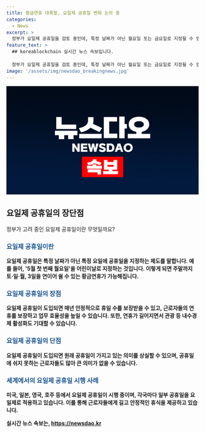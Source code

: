 ```yaml
---
title: 황금연휴 대폭발, 요일제 공휴일 변화 논의 중
categories:
  - News
excerpt: >
  정부가 요일제 공휴일을 검토 중인데, 특정 날짜가 아닌 월요일 또는 금요일로 지정될 수 있어 근로자들에게 연휴를 제공하고 내수경제 활성화를 기대할 수 있다. 이미 일부 국가에서 요일제 공휴일을 시행 중이며, 정부는 국민의 의견을 고려하여 적절한 방안을 모색 중이다. 현충일 등을 제외한 법정 공휴일에 대체공휴일을 적용하고 있지만, 개선이 필요한 부분으로 지적되고 있다.
feature_text: >
  ## koreablockchain 실시간 뉴스 속보입니다.

  정부가 요일제 공휴일을 검토 중인데, 특정 날짜가 아닌 월요일 또는 금요일로 지정될 수 있어 근로자들에게 연휴를 제공하고 내수경제 활성화를 기대할 수 있다. 이미 일부 국가에서 요일제 공휴일을 시행 중이며, 정부는 국민의 의견을 고려하여 적절한 방안을 모색 중이다. 현충일 등을 제외한 법정 공휴일에 대체공휴일을 적용하고 있지만, 개선이 필요한 부분으로 지적되고 있다.
image: '/assets/img/newsdao_breakingnews.jpg'
---
```


<p><img src="/assets/img/newsdao_breakingnews.jpg" alt="koreablockchain 속보" /></p>

<h2 data-ke-size="size26">요일제 공휴일의 장단점</h2>

<p data-ke-size="size16">정부가 고려 중인 요일제 공휴일이란 무엇일까요?</p>

<h3><b><span style="color: #1a5490;">요일제 공휴일이란</span><b></h3>

<p data-ke-size="size16">요일제 공휴일은 특정 날짜가 아닌 특정 요일에 공휴일을 지정하는 제도를 말합니다. 예를 들어, '5월 첫 번째 월요일'을 어린이날로 지정하는 것입니다. 이렇게 되면 주말까지 토·일·월, 3일을 연이어 쉴 수 있는 황금연휴가 가능해집니다.</p>

<h3><b><span style="color: #1a5490;">요일제 공휴일의 장점</span><b></h3>

<p data-ke-size="size16">요일제 공휴일이 도입되면 매년 안정적으로 휴일 수를 보장받을 수 있고, 근로자들의 연휴를 보장하고 업무 효율성을 높일 수 있습니다. 또한, 연휴가 길어지면서 관광 등 내수경제 활성화도 기대할 수 있습니다.</p>

<h3><b><span style="color: #1a5490;">요일제 공휴일의 단점</span><b></h3>

<p data-ke-size="size16">요일제 공휴일이 도입되면 원래 공휴일이 가지고 있는 의미를 상실할 수 있으며, 공휴일에 쉬지 못하는 근로자들도 많아 큰 의미가 없을 수 있습니다.</p>

<h3><b><span style="color: #1a5490;">세계에서의 요일제 공휴일 시행 사례</span><b></h3>

<p data-ke-size="size16">미국, 일본, 영국, 호주 등에서 요일제 공휴일이 시행 중이며, 각국마다 일부 공휴일을 요일제로 적용하고 있습니다. 이를 통해 근로자들에게 길고 안정적인 휴식을 제공하고 있습니다.</p>
실시간 뉴스 속보는, <a href="https://newsdao.kr" rel="dofollow">https://newsdao.kr</a>


